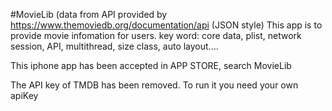 #MovieLib
(data from API provided by https://www.themoviedb.org/documentation/api (JSON style)
This app is to provide movie infomation for users. key word: core data, plist, network session, API, multithread, size class, auto layout....

This iphone app has been accepted in APP STORE, search MovieLib

The API key of TMDB has been removed. To run it you need your own apiKey
